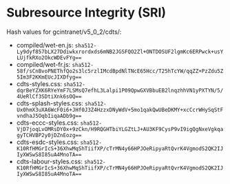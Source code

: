 # Subresource Integrity (SRI)

Hash values for gcintranet/v5_0_2/cdts/:
- compiled/wet-en.js: `sha512-Ly9dyf857bLX27Ddiwkxrordxds6mNB2JGSFQO2Zl+ONTDOSUF2lgmKc6ERPwck+usYLUjfkRXo2OkcWDEvFYg==`
- compiled/wet-fr.js: `sha512-58f/sCnBvoPNEThfQo2s3lc5rzlIMcdBpdNlTNcE65Hcc/T25hTcYW/qqZZ+PzZdu5Z5Im3F2KKmEUcJIXDfyg==`
- cdts-styles.css: `sha512-dqrBeYZXK6RYeYmF7LSMsQ7efhL3Lalpi1P09QpwGXVBbuEB2lnqzhhVN1yPXTYN/5/4UeRlCf3SDtiXnk6sOQ==`
- cdts-splash-styles.css: `sha512-Ux0hmX3uXA6WcF0i6+JHf0J3Z4HzzxDNyWdV+5mo1qakQwUBeDKMY+xcCcrWHySqStFvndhaJ5OqbIiqaADb9g==`
- cdts-eccc-styles.css: `sha512-VjD7joqLvOMRsDY0x+9zCkn/H9RQGHTbiYLGZtLJ+AU3KF9CysP9vI9igQgNxeVgkqagyTCHVBP2y0jDZnEozg==`
- cdts-esdc-styles.css: `sha512-K10RfHMGrIcS+36XhwMqShTiifXP/cTrMN4y66HPJOeRipyaRtQvrK4VgmodS2QK2IJIyXWSwS8I85uA4MnoTA==`
- cdts-labour-styles.css: `sha512-K10RfHMGrIcS+36XhwMqShTiifXP/cTrMN4y66HPJOeRipyaRtQvrK4VgmodS2QK2IJIyXWSwS8I85uA4MnoTA==`
